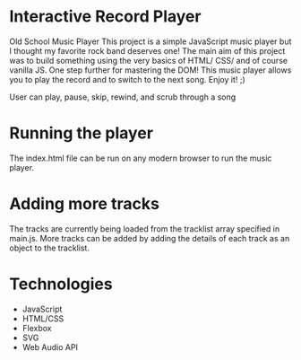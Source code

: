 # Interactive Record Player
Old School Music Player
This project is a simple JavaScript music player but I thought my favorite rock band deserves one! The main aim of this project was to build something using the very basics of HTML/ CSS/ and of course vanilla JS. One step further for mastering the DOM! This music player allows you to play the record and to switch to the next song. Enjoy it! ;)

User can play, pause, skip, rewind, and scrub through a song


# Running the player
The index.html file can be run on any modern browser to run the music player.

# Adding more tracks
The tracks are currently being loaded from the tracklist array specified in main.js. More tracks can be added by adding the details of each track as an object to the tracklist.

# Technologies
- JavaScript
- HTML/CSS
- Flexbox
- SVG
- Web Audio API

